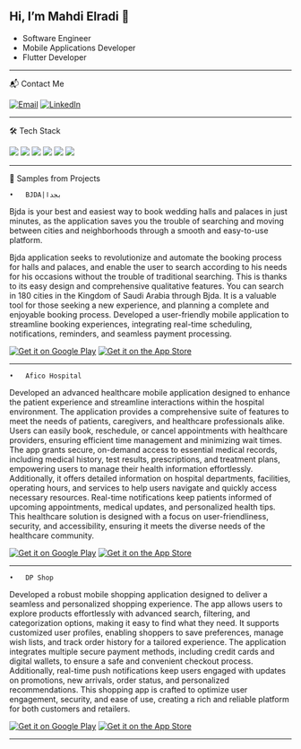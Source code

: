 
Hi, I’m Mahdi Elradi 👋
---
- Software Engineer
- Mobile Applications Developer
- Flutter Developer
---
📬 Contact Me

[![Email](https://img.shields.io/badge/Email-mahdielradi2@gmail.com-red?style=social&logo=gmail&logoColor=red)](mailto:mahdielradi2@gmail.com)
[![LinkedIn](https://img.shields.io/badge/LinkedIn-Mahdi%20Elradi-blue?style=social&logo=linkedin&logoColor=blue)](https://www.linkedin.com/in/mahdielradi)

---

🛠️ Tech Stack

<p align="left">
  <img src="https://img.shields.io/badge/Dart-0175C2?style=for-the-badge&logo=dart&logoColor=white" />
  <img src="https://img.shields.io/badge/Flutter-02569B?style=for-the-badge&logo=flutter&logoColor=white" />
  <img src="https://img.shields.io/badge/Firebase-FFCA28?style=for-the-badge&logo=firebase&logoColor=white" />
  <img src="https://img.shields.io/badge/Git-F05032?style=for-the-badge&logo=git&logoColor=white" />
  <img src="https://img.shields.io/badge/Xcode-1575F9?style=for-the-badge&logo=xcode&logoColor=white" />
  <img src="https://img.shields.io/badge/Android%20Studio-3DDC84?style=for-the-badge&logo=android-studio&logoColor=white" />
</p>

---

🚀 Samples from Projects

	•	BJDA|بجدا
Bjda is your best and easiest way to book wedding halls and palaces in just minutes, as the application saves you the trouble of searching and moving between cities and neighborhoods through a smooth and easy-to-use platform.

Bjda application seeks to revolutionize and automate the booking process for halls and palaces, and enable the user to search according to his needs for his occasions without the trouble of traditional searching. This is thanks to its easy design and comprehensive qualitative features. You can search in 180 cities in the Kingdom of Saudi Arabia through Bjda.
It is a valuable tool for those seeking a new experience, and planning a complete and enjoyable booking process.
Developed a user-friendly mobile application to streamline booking experiences, integrating real-time scheduling, notifications, reminders, and seamless payment processing.

[![Get it on Google Play](https://img.shields.io/badge/Get%20it%20on-Google%20Play-4285F4?style=for-the-badge&logo=google-play&logoColor=white)](https://play.google.com/store/apps/details?id=com.bjda.bjdacustomerapp)
[![Get it on the App Store](https://img.shields.io/badge/Download%20on-the%20App%20Store-000000?style=for-the-badge&logo=apple&logoColor=white)](https://apps.apple.com/app/id6464481576)

---

	•	Afico Hospital
Developed an advanced healthcare mobile application designed to enhance the patient experience and streamline interactions within the hospital environment. The application provides a comprehensive suite of features to meet the needs of patients, caregivers, and healthcare professionals alike. Users can easily book, reschedule, or cancel appointments with healthcare providers, ensuring efficient time management and minimizing wait times. The app grants secure, on-demand access to essential medical records, including medical history, test results, prescriptions, and treatment plans, empowering users to manage their health information effortlessly. Additionally, it offers detailed information on hospital departments, facilities, operating hours, and services to help users navigate and quickly access necessary resources. Real-time notifications keep patients informed of upcoming appointments, medical updates, and personalized health tips. This healthcare solution is designed with a focus on user-friendliness, security, and accessibility, ensuring it meets the diverse needs of the healthcare community.

[![Get it on Google Play](https://img.shields.io/badge/Get%20it%20on-Google%20Play-4285F4?style=for-the-badge&logo=google-play&logoColor=white)](https://play.google.com/store/apps/details?id=com.AfcoHospital.www.afco_app&pcampaignid=web_share)
[![Get it on the App Store](https://img.shields.io/badge/Download%20on-the%20App%20Store-000000?style=for-the-badge&logo=apple&logoColor=white)](https://apps.apple.com/app/idxxxxx0)

---


	•	DP Shop
Developed a robust mobile shopping application designed to deliver a seamless and personalized shopping experience. The app allows users to explore products effortlessly with advanced search, filtering, and categorization options, making it easy to find what they need. It supports customized user profiles, enabling shoppers to save preferences, manage wish lists, and track order history for a tailored experience. The application integrates multiple secure payment methods, including credit cards and digital wallets, to ensure a safe and convenient checkout process. Additionally, real-time push notifications keep users engaged with updates on promotions, new arrivals, order status, and personalized recommendations. This shopping app is crafted to optimize user engagement, security, and ease of use, creating a rich and reliable platform for both customers and retailers.

[![Get it on Google Play](https://img.shields.io/badge/Get%20it%20on-Google%20Play-4285F4?style=for-the-badge&logo=google-play&logoColor=white)](https://play.google.com/store/apps/details?id=com.DPShop.dpshop_app&pcampaignid=web_share)
[![Get it on the App Store](https://img.shields.io/badge/Download%20on-the%20App%20Store-000000?style=for-the-badge&logo=apple&logoColor=white)](https://apps.apple.com/app/idxxxxx0)

---


